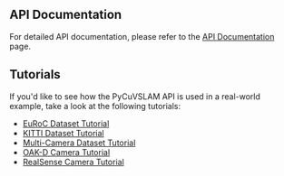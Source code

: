 ## API Documentation

For detailed API documentation, please refer to the [API Documentation](https://nvlabs.github.io/PyCuVSLAM/api.html) page.

## Tutorials

If you'd like to see how the PyCuVSLAM API is used in a real-world example, take a look at the following tutorials:

- [EuRoC Dataset Tutorial](tutorial_euroc.md)
- [KITTI Dataset Tutorial](tutorial_kitti.md)
- [Multi-Camera Dataset Tutorial](tutorial_multicamera_edex.md)
- [OAK-D Camera Tutorial](tutorial_oakd.md)
- [RealSense Camera Tutorial](tutorial_realsense.md)
